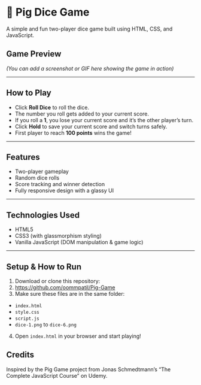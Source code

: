 # 🎲 Pig Dice Game

A simple and fun two-player dice game built using HTML, CSS, and JavaScript.

## Game Preview

*(You can add a screenshot or GIF here showing the game in action)*

---

## How to Play

- Click **Roll Dice** to roll the dice.
- The number you roll gets added to your current score.
- If you roll a **1**, you lose your current score and it’s the other player’s turn.
- Click **Hold** to save your current score and switch turns safely.
- First player to reach **100 points** wins the game!

---

## Features

- Two-player gameplay
- Random dice rolls
- Score tracking and winner detection
- Fully responsive design with a glassy UI

---

## Technologies Used

- HTML5
- CSS3 (with glassmorphism styling)
- Vanilla JavaScript (DOM manipulation & game logic)

---

## Setup & How to Run

1. Download or clone this repository:
2. https://github.com/oommpatil/Pig-Game
3. Make sure these files are in the same folder:
- `index.html`
- `style.css`
- `script.js`
- `dice-1.png` to `dice-6.png`

4. Open `index.html` in your browser and start playing!


## Credits

Inspired by the Pig Game project from Jonas Schmedtmann’s “The Complete JavaScript Course” on Udemy.
